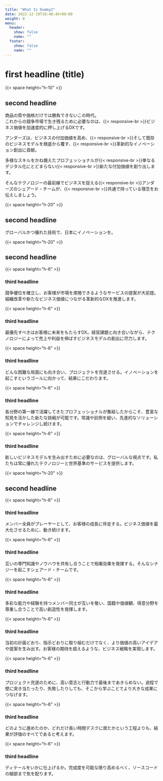 ```yaml
---
title: "What Is Dummy2"
date: 2022-12-19T10:48:45+09:00
weight: 0
menu:
  header:
    show: false
    name: ""
  footer:
    show: false
    name: ""
---
```


# first headline (title)

{{< space height="h-10" >}}

## second headline

商品の質や価格だけでは勝負できないこの時代。  
これからの競争市場で生き残るために必要なのは、{{< responsive-br >}}ビジネス価値を加速度的に押し上げるDXです。

アンダーズは、ビジネスの付加価値を高め、{{< responsive-br >}}そして既存のビジネスモデルを根底から覆す、{{< responsive-br >}}革新的なイノベーション創出に貢献。

多様なスキルをかね備えたプロフェッショナルが{{< responsive-br >}}単なるデジタル化にとどまらない{{< responsive-br >}}新たな付加価値を創り出します。

そんなテクノロジーの最前線でビジネスを捉える{{< responsive-br >}}アンダーズのシェアード・チームが、{{< responsive-br >}}共通で持っている理念をお伝えしましょう。

{{< space height="h-20" >}}

## second headline

<font class="font-bold text-xl">グローバルかつ優れた技術で、日本にイノベーションを。</font>

{{< space height="h-20" >}}

## second headline

{{< space height="h-6" >}}

### third headline

競争優位を確立し、お客様が市場を席捲できるようなサービスの提案が大前提。組織改革や新たなビジネス価値につながる革新的なDXを推進します。

{{< space height="h-6" >}}

### third headline

最優先すべきはお客様に未来をもたらすDX。経営課題と向き合いながら、テクノロジーによって売上や利益を伸ばすビジネスモデルの創出に尽力します。

{{< space height="h-6" >}}

### third headline

どんな困難な局面にも向き合い、プロジェクトを完遂させる。イノベーションを起こすというゴールに向かって、結果にこだわります。

{{< space height="h-6" >}}

### third headline

各分野の第一線で活躍してきたプロフェッショナルが集結したからこそ、豊富な知見を活かした新たな挑戦が可能です。常識や前例を疑い、先進的なソリューションでチャレンジし続けます。

{{< space height="h-6" >}}

### third headline

新しいビジネスモデルを生み出すために必要なのは、グローバルな視点です。私たちは常に優れたテクノロジーと世界基準のサービスを提供します。

{{< space height="h-20" >}}

## second headline

{{< space height="h-6" >}}

### third headline

メンバー全員がプレーヤーとして、お客様の成長に伴走する。ビジネス価値を最大化させるために、動き続けます。

{{< space height="h-6" >}}

### third headline

互いの専門知識やノウハウを共有し合うことで相乗効果を発揮する。そんなシナジーを起こすシェアード・チームです。

{{< space height="h-6" >}}

### third headline

多彩な能力や経験を持つメンバー同士が互いを敬い、国籍や価値観、得意分野を尊重し合うことで高い創造性を発揮します。

{{< space height="h-6" >}}

### third headline

当初の計画どおり、指示どおりに取り組むだけでなく、より価値の高いアイデアや提案を生み出す。お客様の期待を超えるような、ビジネス戦略を実現します。

{{< space height="h-6" >}}

### third headline

プロジェクト完遂のために、高い意志と行動力で最後まであきらめない。過程で壁に突き当たったり、失敗したりしても、そこから学ぶことでより大きな成果につなげます。

{{< space height="h-6" >}}

### third headline

どのように進めたのか、どれだけ長い時間デスクに居たかという工程よりも、結果が評価のすべてであると考えます。

{{< space height="h-6" >}}

### third headline

ディテールをいかに仕上げるか。完成度を可能な限り高めるべく、ソースコードの細部まで気を配ります。